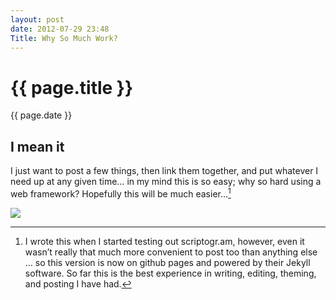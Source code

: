 ```yaml
---
layout: post
date: 2012-07-29 23:48
Title: Why So Much Work?
---
```


{{ page.title }}
================

<p class="meta">{{ page.date }}</p>

## I mean it

I just want to post a few things, then link them together, and put whatever I need up at any given time… in my mind this is so easy; why so hard using a web framework? Hopefully this will be much easier…[^1]

![](http://dl.dropbox.com/s/bmx67wcchp8p76p/bjornard_photo_300.jpg)

[^1]: I wrote this when I started testing out scriptogr.am, however, even it wasn’t really that much more convenient to post too than anything else … so this version is now on github pages and powered by their Jekyll software. So far this is the best experience in writing, editing, theming, and posting I have had.